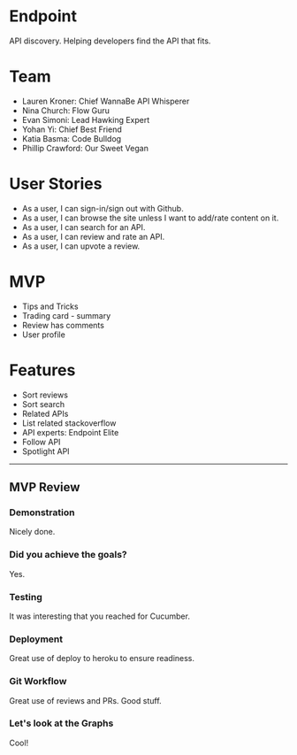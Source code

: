 Endpoint
============

API discovery. Helping developers find the API that fits.


Team
============
- Lauren Kroner: Chief WannaBe API Whisperer
- Nina Church: Flow Guru
- Evan Simoni: Lead Hawking Expert
- Yohan Yi: Chief Best Friend
- Katia Basma: Code Bulldog
- Phillip Crawford: Our Sweet Vegan  


User Stories
============
- As a user, I can sign-in/sign out with Github.
- As a user, I can browse the site unless I want to add/rate content on it.
- As a user, I can search for an API.
- As a user, I can review and rate an API.
- As a user, I can upvote a review.

MVP
============
- Tips and Tricks
- Trading card - summary
- Review has comments
- User profile

Features
============
- Sort reviews
- Sort search
- Related APIs
- List related stackoverflow
- API experts: Endpoint Elite
- Follow API
- Spotlight API

----

## MVP Review

### Demonstration

Nicely done.

### Did you achieve the goals?

Yes.

### Testing

It was interesting that you reached for Cucumber.

### Deployment

Great use of deploy to heroku to ensure readiness.

### Git Workflow

Great use of reviews and PRs.  Good stuff.

### Let's look at the Graphs

Cool!
